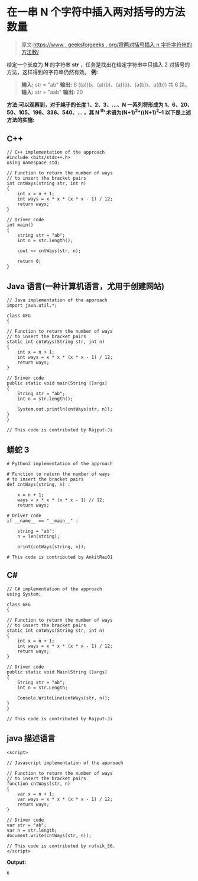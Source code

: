 # 在一串 N 个字符中插入两对括号的方法数量

> 原文:[https://www . geeksforgeeks . org/将两对括号插入 n 字符字符串的方法数/](https://www.geeksforgeeks.org/number-of-ways-to-insert-two-pairs-of-parentheses-into-a-string-of-n-characters/)

给定一个长度为 **N** 的字符串 **str** ，任务是找出在给定字符串中只插入 2 对括号的方法，这样得到的字符串仍然有效。
**例:**

> **输入:** str = "ab"
> **输出:** 6
> ((a))b、(a)(b)、(a)(b)、(a(b))、a((b))
> 共 6 路。
> **输入:** str = "aab"
> **输出:** 20

**方法:**可以观察到，对于绳子的长度 **1、2、3、…、N** 一系列将形成为 **1、6、20、50、105、196、336、540、…** ，其 **N <sup>th</sup>** 术语为**(N+1)<sup>2</sup>*((N+1)<sup>2</sup>–1
以下是上述方法的实施:** 

## C++

```
// C++ implementation of the approach
#include <bits/stdc++.h>
using namespace std;

// Function to return the number of ways
// to insert the bracket pairs
int cntWays(string str, int n)
{
    int x = n + 1;
    int ways = x * x * (x * x - 1) / 12;
    return ways;
}

// Driver code
int main()
{
    string str = "ab";
    int n = str.length();

    cout << cntWays(str, n);

    return 0;
}
```

## Java 语言(一种计算机语言，尤用于创建网站)

```
// Java implementation of the approach
import java.util.*;

class GFG
{

// Function to return the number of ways
// to insert the bracket pairs
static int cntWays(String str, int n)
{
    int x = n + 1;
    int ways = x * x * (x * x - 1) / 12;
    return ways;
}

// Driver code
public static void main(String []args)
{
    String str = "ab";
    int n = str.length();

    System.out.println(cntWays(str, n));
}
}

// This code is contributed by Rajput-Ji
```

## 蟒蛇 3

```
# Python3 implementation of the approach

# Function to return the number of ways
# to insert the bracket pairs
def cntWays(string, n) :

    x = n + 1;
    ways = x * x * (x * x - 1) // 12;
    return ways;

# Driver code
if __name__ == "__main__" :

    string = "ab";
    n = len(string);

    print(cntWays(string, n));

# This code is contributed by AnkitRai01
```

## C#

```
// C# implementation of the approach
using System;

class GFG
{

// Function to return the number of ways
// to insert the bracket pairs
static int cntWays(String str, int n)
{
    int x = n + 1;
    int ways = x * x * (x * x - 1) / 12;
    return ways;
}

// Driver code
public static void Main(String []args)
{
    String str = "ab";
    int n = str.Length;

    Console.WriteLine(cntWays(str, n));
}
}

// This code is contributed by Rajput-Ji
```

## java 描述语言

```
<script>

// Javascript implementation of the approach

// Function to return the number of ways
// to insert the bracket pairs
function cntWays(str, n)
{
    var x = n + 1;
    var ways = x * x * (x * x - 1) / 12;
    return ways;
}

// Driver code
var str = "ab";
var n = str.length;
document.write(cntWays(str, n));

// This code is contributed by rutvik_56.
</script>
```

**Output:** 

```
6
```